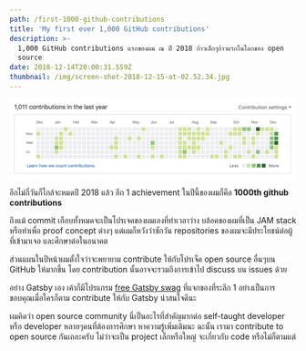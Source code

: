 ```yaml
---
path: /first-1000-github-contributions
title: 'My first ever 1,000 GitHub contributions'
description: >-
  1,000 GitHub contributions แรกของผม ณ ปี 2018 ก้าวเล็กๆก้าวแรกในโลกของ open
  source
date: 2018-12-14T20:00:31.559Z
thumbnail: /img/screen-shot-2018-12-15-at-02.52.34.jpg
---
```

![My first ever 1,000 GitHub contributions](/img/screen-shot-2018-12-15-at-02.52.34.jpg)

อีกไม่กี่วันก็ไกล้จะหมดปี 2018 แล้ว อีก 1 achievement ในปีนี้ของผมก็คือ **1000th github contributions**

ถึงแม้ commit เกือบทั้งหมดจะเป็นโปรเจคของผมเองที่ทำเวลาว่าง บล้อคของผมที่เป็น JAM stack หรือทำเพื่อ proof concept ต่างๆ แต่ผมก็หวังว่าซักวัน repositories ของผมจะมีประโยชน์ต่อผู้ที่เข้ามาเจอ และศึกษาต่อในอนาคต

ส่วนแผนในปีหน้าผมตั้งใจว่าจะพยายาม contribute ให้กับโปรเจ็ค open source อื่นๆบน GitHub ให้มากขึ้น โดย contribution นั้นอาจจะรวมถึงการเข้าไป discuss บน issues ด้วย

อย่าง Gatsby เอง เค้าก็มีโปรแกรม [free Gatsby swag](https://www.gatsbyjs.org/docs/contributor-swag/) ที่แจกของที่ระลึก 1 อย่างเป็นการขอบคุณเมื่อใครก็ตาม contribute ให้กับ Gatsby น่าสนใจดีนะ

ผมคิดว่า open source community นี่เป็นอะไรที่สำคัญมากต่อ self-taught developer หรือ developer หลายๆคนที่ต้องการศึกษา หาความรู้เพิ่มเติมนะ ฉะนั้น เรามา contribute to open source กันเถอะครับ ไม่ว่าจะเป็น project เล็กหรือใหญ่ จะเกี่ยวกับ code หรือไม่ก็ตามแต่
